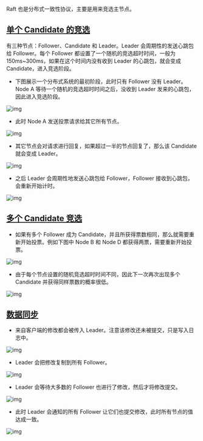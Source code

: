 Raft 也是分布式一致性协议，主要是用来竞选主节点。

## [单个 Candidate 的竞选](https://cyc2018.github.io/CS-Notes/#/notes/分布式?id=单个-candidate-的竞选)

有三种节点：Follower、Candidate 和 Leader。Leader 会周期性的发送心跳包给 Follower。每个 Follower 都设置了一个随机的竞选超时时间，一般为 150ms~300ms，如果在这个时间内没有收到 Leader 的心跳包，就会变成 Candidate，进入竞选阶段。

- 下图展示一个分布式系统的最初阶段，此时只有 Follower 没有 Leader。Node A 等待一个随机的竞选超时时间之后，没收到 Leader 发来的心跳包，因此进入竞选阶段。

![img](https://cs-notes-1256109796.cos.ap-guangzhou.myqcloud.com/111521118015898.gif)



- 此时 Node A 发送投票请求给其它所有节点。

![img](https://cs-notes-1256109796.cos.ap-guangzhou.myqcloud.com/111521118445538.gif)



- 其它节点会对请求进行回复，如果超过一半的节点回复了，那么该 Candidate 就会变成 Leader。

![img](https://cs-notes-1256109796.cos.ap-guangzhou.myqcloud.com/111521118483039.gif)



- 之后 Leader 会周期性地发送心跳包给 Follower，Follower 接收到心跳包，会重新开始计时。

![img](https://cs-notes-1256109796.cos.ap-guangzhou.myqcloud.com/111521118640738.gif)



## [多个 Candidate 竞选](https://cyc2018.github.io/CS-Notes/#/notes/分布式?id=多个-candidate-竞选)

- 如果有多个 Follower 成为 Candidate，并且所获得票数相同，那么就需要重新开始投票。例如下图中 Node B 和 Node D 都获得两票，需要重新开始投票。

![img](https://cs-notes-1256109796.cos.ap-guangzhou.myqcloud.com/111521119203347.gif)



- 由于每个节点设置的随机竞选超时时间不同，因此下一次再次出现多个 Candidate 并获得同样票数的概率很低。

![img](https://cs-notes-1256109796.cos.ap-guangzhou.myqcloud.com/111521119368714.gif)



## [数据同步](https://cyc2018.github.io/CS-Notes/#/notes/分布式?id=数据同步)

- 来自客户端的修改都会被传入 Leader。注意该修改还未被提交，只是写入日志中。

![img](https://cs-notes-1256109796.cos.ap-guangzhou.myqcloud.com/71550414107576.gif)



- Leader 会把修改复制到所有 Follower。

![img](https://cs-notes-1256109796.cos.ap-guangzhou.myqcloud.com/91550414131331.gif)



- Leader 会等待大多数的 Follower 也进行了修改，然后才将修改提交。

![img](https://cs-notes-1256109796.cos.ap-guangzhou.myqcloud.com/101550414151983.gif)



- 此时 Leader 会通知的所有 Follower 让它们也提交修改，此时所有节点的值达成一致。

![img](https://cs-notes-1256109796.cos.ap-guangzhou.myqcloud.com/111550414182638.gif)